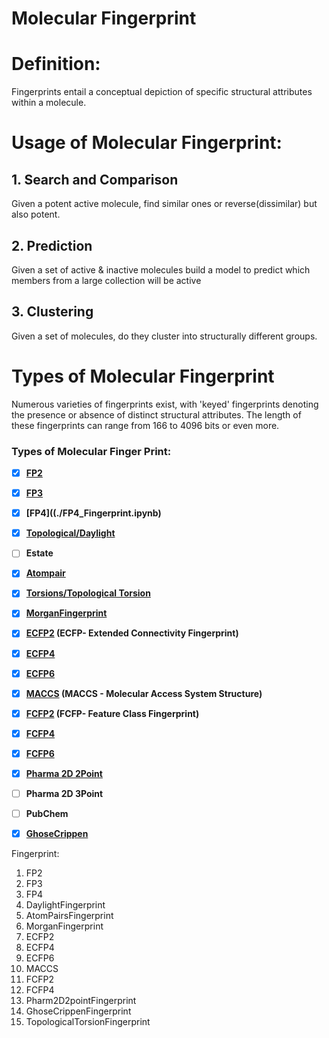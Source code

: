 # Molecular Fingerprint


# Definition:

Fingerprints entail a conceptual depiction of specific structural attributes within a molecule.

# Usage of Molecular Fingerprint:

## 1.  Search and Comparison
Given a potent active molecule, find similar ones or reverse(dissimilar) but also potent.
## 2.  Prediction
Given a set of active & inactive molecules build a model to predict which members from a large collection will be active
## 3.  Clustering
Given a set of molecules, do they cluster into structurally different groups. 

# Types of Molecular Fingerprint

Numerous varieties of fingerprints exist, with 'keyed' fingerprints denoting the presence or absence of distinct structural attributes. The length of these fingerprints can range from 166 to 4096 bits or even more.

### **Types of Molecular Finger Print:**

*   [x] **[FP2](./FP2_Fingerprint.ipynb)**
*   [x] **[FP3](./FP3_Fingerprint.ipynb.ipynb)**
*   [x] **[FP4]((./FP4_Fingerprint.ipynb)**
*   [x] **[Topological/Daylight](./DayLight_Fingerprint.ipynb)**
*   [ ] **Estate**
*   [x] **[Atompair](./AtomPairsFingerprint.ipynb)**
*   [x] **[Torsions/Topological Torsion](./TopologicalTorsionFingerprint.ipynb)**
*   [x] **[MorganFingerprint](./MorganFingerprint.ipynb)**
*   [x] **[ECFP2](./ECFP2_Fingerprint.ipynb) (ECFP- Extended Connectivity Fingerprint)**
*   [x] **[ECFP4](./ECFP4_Fingerprint.ipynb)**
*   [x] **[ECFP6](./ECFP6_Fingerprint.ipynb)**
*   [x] **[MACCS](./MACCS_Fingerprints.ipynb) (MACCS - Molecular Access System Structure)**
*   [x] **[FCFP2](./FCFP2Fingerprint.ipynb) (FCFP- Feature Class Fingerprint)**
*   [x] **[FCFP4](./FCFP4Fingerprint.ipynb)**
*   [x] **[FCFP6](./FCFP2Fingerprint.ipynb)**
*   [x] **[Pharma 2D 2Point](./Pharm2D2pointFingerprint.ipynb)**
*   [ ] **Pharma 2D 3Point**
*   [ ] **PubChem**
*   [x] **[GhoseCrippen](./Ghose_Crippen_FP.ipynb)**








Fingerprint:
1. FP2
2. FP3
3. FP4
4. DaylightFingerprint
5. AtomPairsFingerprint
6. MorganFingerprint
7. ECFP2
8. ECFP4
9. ECFP6
10. MACCS
11. FCFP2
12. FCFP4
13. Pharm2D2pointFingerprint
14. GhoseCrippenFingerprint
15. TopologicalTorsionFingerprint



